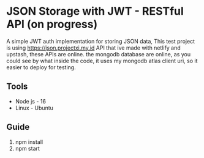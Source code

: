 # JSON Storage with JWT - RESTful API (on progress)
A simple JWT auth implementation for storing JSON data, 
This test project is using https://json.projectxi.my.id API that ive made with netlify and upstash, these APIs are online.
the mongodb database are online, as you could see by what inside the code, it uses my mongodb atlas client uri, so it easier to deploy for testing.

## Tools 
- Node js - 16
- Linux - Ubuntu

## Guide
1. npm install
2. npm start
